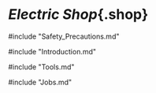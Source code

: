 <div class="Electric">

# ***Electric Shop***{.shop}

#include "Safety_Precautions.md"

#include "Introduction.md"

#include "Tools.md"

#include "Jobs.md"

</div>
